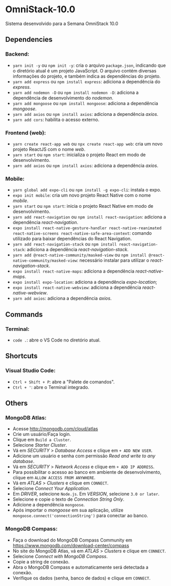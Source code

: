 # OmniStack-10.0
Sistema desenvolvido para a Semana OmniStack 10.0

## Dependencies

### Backend:

- `yarn init -y` ou `npm init -y`: cria o arquivo `package.json`, indicando que o diretório atual é um projeto JavaScript. O arquivo contém diversas informações do projeto, e também indica as dependências do projeto.
- `yarn add express` ou `npm install express`: adiciona a dependência do *express*.
- `yarn add nodemon -D` ou `npm install nodemon -D`: adiciona a dependência de desenvolvimento do *nodemon*.
- `yarn add mongoose` ou `npm install mongoose`: adiciona a dependência *mongoose*.
- `yarn add axios` ou `npm install axios`: adiciona a dependência *axios*.
- `yarn add cors`: habilita o acesso externo.

### Frontend (web):

- `yarn create react-app web` ou `npx create react-app web`: cria um novo projeto ReactJS com o nome *web*.
- `yarn start` ou `npm start`: inicializa o projeto React em modo de desenvolvimento.
- `yarn add axios` ou `npm install axios`: adiciona a dependência *axios*.

### Mobile:

- `yarn global add expo-cli` ou `npm install -g expo-cli`: instala o expo.
- `expo init mobile`: cria um novo projeto React Native com o nome *mobile*.
- `yarn start` ou `npm start`: inicia o projeto React Native em modo de desenvolvimento.
- `yarn add react-navigation` ou `npm install react-navigation`: adiciona a dependência *react-navigation*.
- `expo install react-native-gesture-handler react-native-reanimated react-native-screens react-native-safe-area-context`: comando utilizado para baixar dependências do React Navigation.
- `yarn add react-navigation-stack` ou `npm install react-navigation-stack`: adiciona a dependência *react-navigation-stack*.
- `yarn add @react-native-community/masked-view` ou `npm install @react-native-community/masked-view`: necessário instalar para utilizar o *react-navigation-stack*.
- `expo install react-native-maps`: adiciona a dependência *react-native-maps*.
- `expo install expo-location`: adiciona a dependência *expo-location*;
- `expo install react-native-webview`: adiciona a dependência *react-native-webview*.
- `yarn add axios`: adiciona a dependência *axios*.

## Commands

### Terminal:

- `code .`: abre o VS Code no diretório atual.

## Shortcuts

### Visual Studio Code:

- `Ctrl + Shift + P`: abre a "Palete de comandos".
- `Ctrl + '`: abre o Terminal integrado.

## Others

### MongoDB Atlas:

- Acesse http://mongodb.com/cloud/atlas
- Crie um usuário/Faça login.
- Clique em `Build a Cluster`.
- Selecione *Starter Cluster*.
- Vá em *SECURITY* > *Database Access* e clique em `+ ADD NEW USER`.
- Adicione um usuário e senha com permissão *Read and write to any database*.
- Vá em *SECURITY* > *Network Access* e clique em `+ ADD IP ADDRESS`.
- Para possibilitar o acesso ao banco em ambiente de desenvolvimento, clique em `ALLOW ACCESS FROM ANYWHERE`.
- Vá em *ATLAS* > *Clusters* e clique em `CONNECT`.
- Selecione *Connect Your Application*.
- Em *DRIVER*, selecione `Node.js`. Em *VERSION*, selecione `3.0 or later`.
- Selecione e copie o texto de *Connection String Only*.
- Adicione a dependência `mongoose`.
- Após importar o *mongoose* em sua aplicação, utilize `mongoose.connect('connectionString')` para conectar ao banco.

### MongoDB Compass:

- Faça o download do MongoDB Compass Community em https://www.mongodb.com/download-center/compass
- No site do MongoDB Atlas, vá em *ATLAS* > *Clusters* e clique em `CONNECT`.
- Selecione *Connect with MongoDB Compass*.
- Copie a string de conexão.
- Abra o MongoDB Compass e automaticamente será detectada a conexão.
- Verifique os dados (senha, banco de dados) e clique em `CONNECT`.

